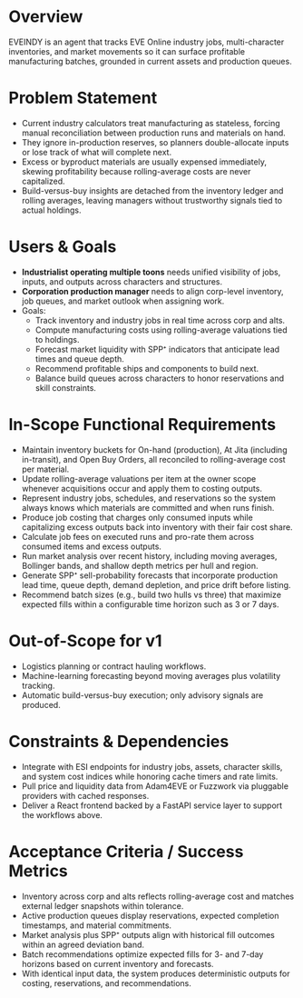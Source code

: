 # Overview
EVEINDY is an agent that tracks EVE Online industry jobs, multi-character inventories, and market movements so it can surface profitable manufacturing batches, grounded in current assets and production queues.

# Problem Statement
- Current industry calculators treat manufacturing as stateless, forcing manual reconciliation between production runs and materials on hand.
- They ignore in-production reserves, so planners double-allocate inputs or lose track of what will complete next.
- Excess or byproduct materials are usually expensed immediately, skewing profitability because rolling-average costs are never capitalized.
- Build-versus-buy insights are detached from the inventory ledger and rolling averages, leaving managers without trustworthy signals tied to actual holdings.

# Users & Goals
- **Industrialist operating multiple toons** needs unified visibility of jobs, inputs, and outputs across characters and structures.
- **Corporation production manager** needs to align corp-level inventory, job queues, and market outlook when assigning work.
- Goals:
  - Track inventory and industry jobs in real time across corp and alts.
  - Compute manufacturing costs using rolling-average valuations tied to holdings.
  - Forecast market liquidity with SPP⁺ indicators that anticipate lead times and queue depth.
  - Recommend profitable ships and components to build next.
  - Balance build queues across characters to honor reservations and skill constraints.

# In-Scope Functional Requirements
- Maintain inventory buckets for On-hand (production), At Jita (including in-transit), and Open Buy Orders, all reconciled to rolling-average cost per material.
- Update rolling-average valuations per item at the owner scope whenever acquisitions occur and apply them to costing outputs.
- Represent industry jobs, schedules, and reservations so the system always knows which materials are committed and when runs finish.
- Produce job costing that charges only consumed inputs while capitalizing excess outputs back into inventory with their fair cost share.
- Calculate job fees on executed runs and pro-rate them across consumed items and excess outputs.
- Run market analysis over recent history, including moving averages, Bollinger bands, and shallow depth metrics per hull and region.
- Generate SPP⁺ sell-probability forecasts that incorporate production lead time, queue depth, demand depletion, and price drift before listing.
- Recommend batch sizes (e.g., build two hulls vs three) that maximize expected fills within a configurable time horizon such as 3 or 7 days.

# Out-of-Scope for v1
- Logistics planning or contract hauling workflows.
- Machine-learning forecasting beyond moving averages plus volatility tracking.
- Automatic build-versus-buy execution; only advisory signals are produced.

# Constraints & Dependencies
- Integrate with ESI endpoints for industry jobs, assets, character skills, and system cost indices while honoring cache timers and rate limits.
- Pull price and liquidity data from Adam4EVE or Fuzzwork via pluggable providers with cached responses.
- Deliver a React frontend backed by a FastAPI service layer to support the workflows above.

# Acceptance Criteria / Success Metrics
- Inventory across corp and alts reflects rolling-average cost and matches external ledger snapshots within tolerance.
- Active production queues display reservations, expected completion timestamps, and material commitments.
- Market analysis plus SPP⁺ outputs align with historical fill outcomes within an agreed deviation band.
- Batch recommendations optimize expected fills for 3- and 7-day horizons based on current inventory and forecasts.
- With identical input data, the system produces deterministic outputs for costing, reservations, and recommendations.
